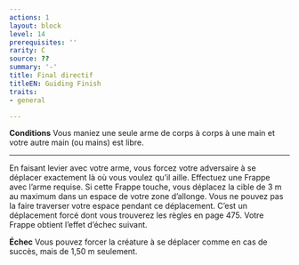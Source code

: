 ```yaml
---
actions: 1
layout: block
level: 14
prerequisites: ''
rarity: C
source: ??
summary: '-'
title: Final directif
titleEN: Guiding Finish
traits:
- general

---
```


<p><strong>Conditions</strong>  Vous maniez une seule arme de corps à corps à une main et votre autre main (ou mains) est libre.</p>
<hr>
<p>En faisant levier avec votre arme, vous forcez votre adversaire à se déplacer exactement là où vous voulez qu’il aille. Effectuez une Frappe avec l’arme requise. Si cette Frappe touche, vous déplacez la cible de 3 m au maximum dans un espace de votre zone d’allonge. Vous ne pouvez pas la faire traverser votre espace pendant ce déplacement. C’est un déplacement forcé dont vous trouverez les règles en page 475. Votre Frappe obtient l’effet d’échec suivant.</p>
<p><strong>Échec</strong>  Vous pouvez forcer la créature à se déplacer comme en cas de succès, mais de 1,50 m seulement.</p>